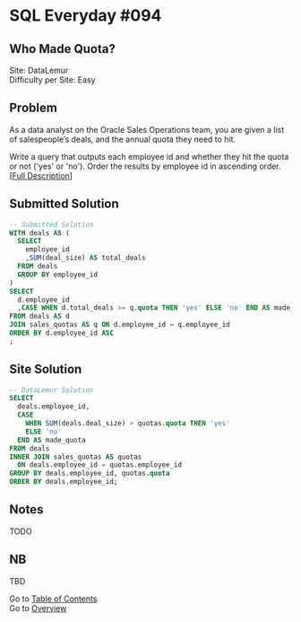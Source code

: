 # SQL Everyday \#094

## Who Made Quota?

Site: DataLemur\
Difficulty per Site: Easy

## Problem

As a data analyst on the Oracle Sales Operations team, you are given a list of salespeople’s deals, and the annual quota they need to hit.

Write a query that outputs each employee id and whether they hit the quota or not ('yes' or 'no'). Order the results by employee id in ascending order. [[Full Description](https://datalemur.com/questions/oracle-sales-quota)]

## Submitted Solution

```sql
-- Submitted Solution
WITH deals AS (
  SELECT
    employee_id
    ,SUM(deal_size) AS total_deals
  FROM deals
  GROUP BY employee_id
)
SELECT
  d.employee_id
  ,CASE WHEN d.total_deals >= q.quota THEN 'yes' ELSE 'no' END AS made_quota
FROM deals AS d 
JOIN sales_quotas AS q ON d.employee_id = q.employee_id
ORDER BY d.employee_id ASC
;
```

## Site Solution

```sql
-- DataLemur Solution 
SELECT 
  deals.employee_id,
  CASE 
    WHEN SUM(deals.deal_size) > quotas.quota THEN 'yes' 
    ELSE 'no' 
  END AS made_quota
FROM deals
INNER JOIN sales_quotas AS quotas
  ON deals.employee_id = quotas.employee_id
GROUP BY deals.employee_id, quotas.quota
ORDER BY deals.employee_id;
```

## Notes

TODO

## NB

TBD

Go to [Table of Contents](/README.md#contents)\
Go to [Overview](/README.md)
